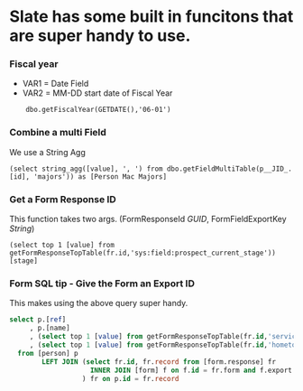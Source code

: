 # Slate has some built in funcitons that are super handy to use.

### Fiscal year
 * VAR1 = Date Field
 * VAR2 = MM-DD start date of Fiscal Year
```
    dbo.getFiscalYear(GETDATE(),'06-01')
```

### Combine a multi Field
We use a String Agg
```
(select string_agg([value], ', ') from dbo.getFieldMultiTable(p__JID_.[id], 'majors')) as [Person Mac Majors]
```

### Get a Form Response ID
This function takes two args.  (FormResponseId *GUID*, FormFieldExportKey *String*)
```
(select top 1 [value] from getFormResponseTopTable(fr.id,'sys:field:prospect_current_stage')) [stage]
```

### Form SQL tip - Give the Form an Export ID
This makes using the above query super handy.  
```SQL
select p.[ref]
     , p.[name]
     , (select top 1 [value] from getFormResponseTopTable(fr.id,'service')) [service]
     , (select top 1 [value] from getFormResponseTopTable(fr.id,'hometown')) [hometown]
  from [person] p
        LEFT JOIN (select fr.id, fr.record from [form.response] fr  
                    INNER JOIN [form] f on f.id = fr.form and f.export = 'donorrelations-student-bio'
                  ) fr on p.id = fr.record
```

